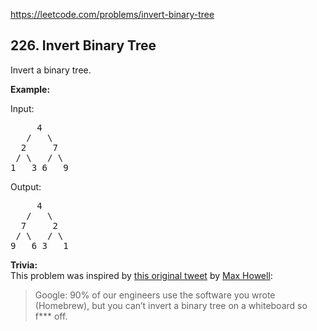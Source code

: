https://leetcode.com/problems/invert-binary-tree

## 226. Invert Binary Tree

<div><p>Invert a binary tree.</p>
<p><strong>Example:</strong></p>
<p>Input:</p>
<pre>     4
   /   \
  2     7
 / \   / \
1   3 6   9</pre>
<p>Output:</p>
<pre>     4
   /   \
  7     2
 / \   / \
9   6 3   1</pre>
<p><strong>Trivia:</strong><br/>
This problem was inspired by <a href="https://twitter.com/mxcl/status/608682016205344768" target="_blank">this original tweet</a> by <a href="https://twitter.com/mxcl" target="_blank">Max Howell</a>:</p>
<blockquote>Google: 90% of our engineers use the software you wrote (Homebrew), but you can’t invert a binary tree on a whiteboard so f*** off.</blockquote>
</div>
